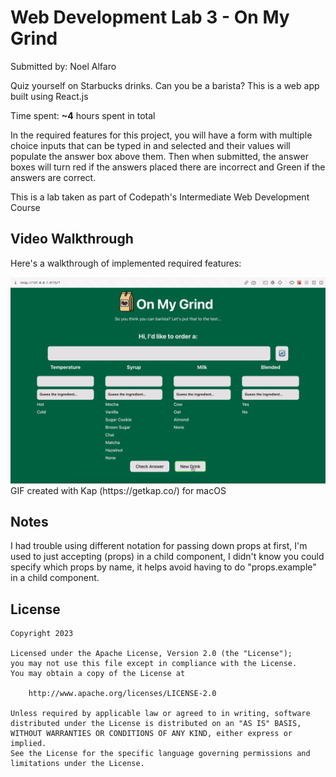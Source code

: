 # Web Development Lab 3 - On My Grind

Submitted by: Noel Alfaro

Quiz yourself on Starbucks drinks. Can you be a barista? This is a web app built using React.js

Time spent: **~4** hours spent in total

In the required features for this project, you will have a form with multiple choice inputs that can be typed in and selected and their values will populate the answer box above them. Then when submitted, the answer boxes will turn red if the answers placed there are incorrect and Green if the answers are correct.

This is a lab taken as part of Codepath's Intermediate Web Development Course

## Video Walkthrough

Here's a walkthrough of implemented required features:

<img src='src/images/gif-kapture.gif' title='Video Walkthrough' width='' alt='Video Walkthrough' />
GIF created with Kap (https://getkap.co/) for macOS

## Notes

I had trouble using different notation for passing down props at first, I'm used to just accepting (props) in a child component, I didn't know you could specify which props by name, it helps avoid having to do "props.example" in a child component.

## License

    Copyright 2023

    Licensed under the Apache License, Version 2.0 (the "License");
    you may not use this file except in compliance with the License.
    You may obtain a copy of the License at

        http://www.apache.org/licenses/LICENSE-2.0

    Unless required by applicable law or agreed to in writing, software
    distributed under the License is distributed on an "AS IS" BASIS,
    WITHOUT WARRANTIES OR CONDITIONS OF ANY KIND, either express or implied.
    See the License for the specific language governing permissions and
    limitations under the License.
